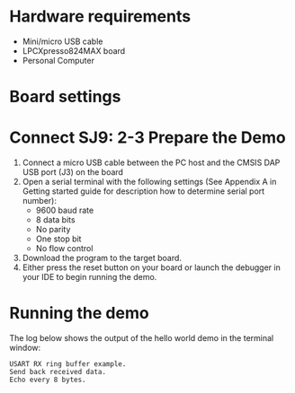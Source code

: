Hardware requirements
=====================
- Mini/micro USB cable
- LPCXpresso824MAX board
- Personal Computer

Board settings
============
Connect SJ9: 2-3
Prepare the Demo
===============
1.  Connect a micro USB cable between the PC host and the CMSIS DAP USB port (J3) on the board
2.  Open a serial terminal with the following settings (See Appendix A in Getting started guide for description how to determine serial port number):
    - 9600 baud rate
    - 8 data bits
    - No parity
    - One stop bit
    - No flow control
3.  Download the program to the target board.
4.  Either press the reset button on your board or launch the debugger in your IDE to begin running the demo.

Running the demo
================
The log below shows the output of the hello world demo in the terminal window:
~~~~~~~~~~~~~~~~~~~~~~~~~~~~~~~~~~~
USART RX ring buffer example.
Send back received data.
Echo every 8 bytes.

~~~~~~~~~~~~~~~~~~~~~~~~~~~~~~~~~~~
